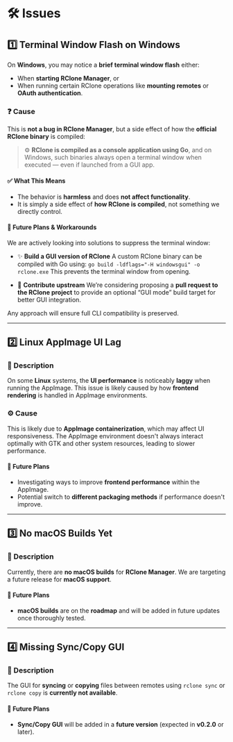 # 🛠️ Issues

## 1️⃣ Terminal Window Flash on Windows

On **Windows**, you may notice a **brief terminal window flash** either:

* When **starting RClone Manager**, or
* When running certain RClone operations like **mounting remotes** or **OAuth authentication**.

### ❓ Cause

This is **not a bug in RClone Manager**, but a side effect of how the **official RClone binary** is compiled:

> ⚙️ **RClone is compiled as a console application using Go**, and on Windows, such binaries always open a terminal window when executed — even if launched from a GUI app.

#### ✅ What This Means

* The behavior is **harmless** and does **not affect functionality**.
* It is simply a side effect of **how RClone is compiled**, not something we directly control.

#### 🔮 Future Plans & Workarounds

We are actively looking into solutions to suppress the terminal window:

* ✨ **Build a GUI version of RClone**
  A custom RClone binary can be compiled with Go using:
  `go build -ldflags="-H windowsgui" -o rclone.exe`
  This prevents the terminal window from opening.

* 🤝 **Contribute upstream**
  We’re considering proposing a **pull request to the RClone project** to provide an optional “GUI mode” build target for better GUI integration.

Any approach will ensure full CLI compatibility is preserved.

---

## 2️⃣ Linux AppImage UI Lag

### 🐌 Description

On some **Linux** systems, the **UI performance** is noticeably **laggy** when running the AppImage. This issue is likely caused by how **frontend rendering** is handled in AppImage environments.

### ⚙️ Cause

This is likely due to **AppImage containerization**, which may affect UI responsiveness. The AppImage environment doesn't always interact optimally with GTK and other system resources, leading to slower performance.

#### 🔮 Future Plans

* Investigating ways to improve **frontend performance** within the AppImage.
* Potential switch to **different packaging methods** if performance doesn't improve.

---

## 3️⃣ No macOS Builds Yet

### 🚫 Description

Currently, there are **no macOS builds** for **RClone Manager**. We are targeting a future release for **macOS support**.

#### 🔮 Future Plans

* **macOS builds** are on the **roadmap** and will be added in future updates once thoroughly tested.

---

## 4️⃣ Missing Sync/Copy GUI

### 🔄 Description

The GUI for **syncing** or **copying** files between remotes using `rclone sync` or `rclone copy` is **currently not available**.

#### 🔮 Future Plans

* **Sync/Copy GUI** will be added in a **future version** (expected in **v0.2.0** or later).
